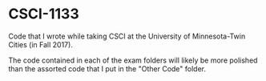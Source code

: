 # CSCI-1133
Code that I wrote while taking CSCI at the University of Minnesota-Twin Cities (in Fall 2017).

The code contained in each of the exam folders will likely be more polished than the assorted code that I put in the "Other Code" folder.
